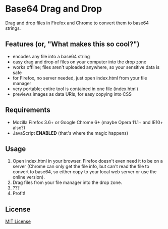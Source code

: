 Base64 Drag and Drop
====================

Drag and drop files in Firefox and Chrome to convert them to base64 strings.


Features (or, "What makes this so cool?")
-----------------------------------------

* encodes any file into a base64 string
* easy drag and drop of files on your computer into the drop zone
* works offline; files aren't uploaded anywhere, so your sensitive data is safe
* for Firefox, no server needed, just open index.html from your file manager
* very portable; entire tool is contained in one file (index.html)
* previews images as data URIs, for easy copying into CSS


Requirements
------------

* Mozilla Firefox 3.6+ or Google Chrome 6+ (maybe Opera 11.1+ and IE10+ also?)
* JavaScript **ENABLED** (that's where the magic happens)


Usage
-----

1.  Open index.html in your browser. Firefox doesn't even need it to be on a
    server (Chrome can only get the file info, but can't read the file to
    convert to base64, so either copy to your local web server or use the online
    version).
2.  Drag files from your file manager into the drop zone.
3.  ???
4.  Profit!


License
-------

[MIT License](http://www.opensource.org/licenses/mit-license.php)
